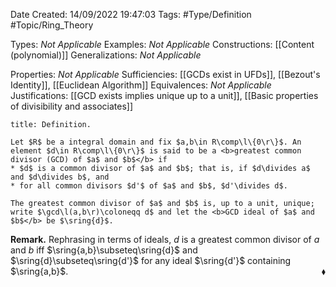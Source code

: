 <div class="topSpace"></div>

Date Created: 14/09/2022 19:47:03
Tags: #Type/Definition #Topic/Ring_Theory

Types: <i>Not Applicable</i>
Examples: <i>Not Applicable</i>
Constructions: [[Content (polynomial)]]
Generalizations: <i>Not Applicable</i>

Properties: <i>Not Applicable</i>
Sufficiencies: [[GCDs exist in UFDs]], [[Bezout's Identity]], [[Euclidean Algorithm]]
Equivalences: <i>Not Applicable</i>
Justifications: [[GCD exists implies unique up to a unit]], [[Basic properties of divisibility and associates]]

``` ad-Definition
title: Definition.

Let $R$ be a integral domain and fix $a,b\in R\comp\l\{0\r\}$. An element $d\in R\comp\l\{0\r\}$ is said to be a <b>greatest common divisor (GCD) of $a$ and $b$</b> if
* $d$ is a common divisor of $a$ and $b$; that is, if $d\divides a$ and $d\divides b$, and
* for all common divisors $d'$ of $a$ and $b$, $d'\divides d$.

The greatest common divisor of $a$ and $b$ is, up to a unit, unique; write $\gcd\l(a,b\r)\coloneqq d$ and let the <b>GCD ideal of $a$ and $b$</b> be $\sring{d}$.

```

<b>Remark.</b> Rephrasing in terms of ideals, $d$ is a greatest common divisor of $a$ and $b$ iff $\sring{a,b}\subseteq\sring{d}$ and $\sring{d}\subseteq\sring{d'}$ for any ideal $\sring{d'}$ containing $\sring{a,b}$.<span style="float:right;">$\blacklozenge$</span>
